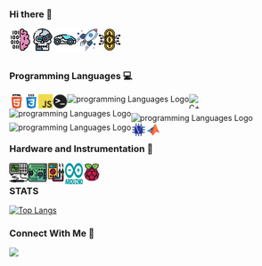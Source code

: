 
### Hi there 👋 
<img align="left" src="https://github.com/unique-Creations/unique-Creations/blob/main/logo.png" height="40px" alt="programming Languages Logo">
<img align="left" src="https://github.com/unique-Creations/unique-Creations/blob/main/robot.png" height="40px" alt="programming Languages Logo">
<img align="left" src="https://github.com/unique-Creations/unique-Creations/blob/main/car.png" height="40px" alt="programming Languages Logo">
<img align="left" src="https://github.com/unique-Creations/unique-Creations/blob/main/rocket.png" height="40px" alt="programming Languages Logo">
<img align="left" src="https://github.com/unique-Creations/unique-Creations/blob/main/crypto.png" height="40px" alt="programming Languages Logo">
<br/>
<br/>
<br/>
<p align="left">

### Programming Languages 💻
<p align="left">
    <img align="left" alt="HTML5" width="26px" src="https://raw.githubusercontent.com/github/explore/80688e429a7d4ef2fca1e82350fe8e3517d3494d/topics/html/html.png" />
    <img align="left" alt="CSS3" width="26px" src="https://raw.githubusercontent.com/github/explore/80688e429a7d4ef2fca1e82350fe8e3517d3494d/topics/css/css.png" />
    <img align="left" alt="JavaScript" width="26px" src="https://raw.githubusercontent.com/github/explore/80688e429a7d4ef2fca1e82350fe8e3517d3494d/topics/javascript/javascript.png" />
    <img align="left" alt="Terminal" width="26px" src="https://raw.githubusercontent.com/github/explore/80688e429a7d4ef2fca1e82350fe8e3517d3494d/topics/terminal/terminal.png" />
    <img align="left" src="https://cdn.jsdelivr.net/npm/@programming-languages-logos/c@0.0.3/c_24x24.png" alt="programming Languages Logo">
    <img align="left" src="https://raw.githubusercontent.com/isocpp/logos/master/cpp_logo.png" alt="C++ Logo" width="26px" height="26px" />
    <img align="left" src="https://cdn.jsdelivr.net/npm/@programming-languages-logos/java@0.0.0/java_24x24.png" alt="programming Languages Logo">
    <br/>
    <br/>
    <img align="left" src="https://cdn.jsdelivr.net/npm/@programming-languages-logos/python@0.0.0/python_24x24.png" alt="programming Languages Logo">
    <img align="left" src="https://cdn.jsdelivr.net/npm/@programming-languages-logos/swift@0.0.0/swift_24x24.png" alt="programming Languages Logo">
    <img  align="left" src="https://github.com/unique-Creations/unique-Creations/blob/main/file_type_verilog_icon_130092.png" height="26px alt="programming Languages Logo">
    <img align="left" src="https://github.com/unique-Creations/unique-Creations/blob/main/file_type_matlab_icon_130398.png" height="26px" alt="programming Languages Logo">
</p><br/>


### Hardware and Instrumentation 🧰

<p align="left">
    <img align="left" src="https://github.com/unique-Creations/unique-Creations/blob/main/osc.png" height="35px" width="33px" alt="Oscilliscope Icon">
    <img align="left" src="https://github.com/unique-Creations/unique-Creations/blob/main/pcb.png" height="34px" width="35px" alt="PCB Design Icon">
    <img align="left" src="https://github.com/unique-Creations/unique-Creations/blob/main/Multimeter.png" height="33px" width="32px" alt="Multimeter Icon">
    <img align="left" src="https://github.com/unique-Creations/unique-Creations/blob/main/arduino.svg" height="38px" width="32px" alt="Arduino Icon">
    <img align="left" src="https://github.com/unique-Creations/unique-Creations/blob/main/rasp.png" height="32px" width="32px" alt="Raspberry PI Icon">
</p><br/>
                                                                                                                                                      
### STATS
[![Top Langs](https://github-readme-stats.vercel.app/api/top-langs/?username=unique-Creations&layout=compact&hide=Jupyter-Notebook,cmake,makefile)](https://github.com/anuraghazra/github-readme-stats)
<br/>                                                                                                                                                     


                                                                                                                                                      
### Connect With Me 🤝 
<p align="left">
<a href="https://www.linkedin.com/in/ernesto-ruiz-375897156/">
    <img src="https://img.shields.io/badge/LinkedIn-Ernesto Ruiz-blue" />
  </a>
</p>


